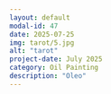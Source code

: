 ```yaml
---
layout: default
modal-id: 47
date: 2025-07-25
img: tarot/5.jpg
alt: "tarot"
project-date: July 2025
category: Oil Painting
description: "Oleo"
---
```


